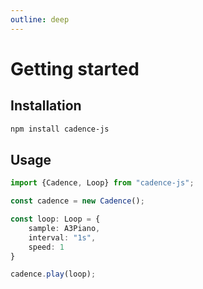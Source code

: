 ```yaml
---
outline: deep
---
```


# Getting started


## Installation

```bash
npm install cadence-js
```

## Usage

```typescript
import {Cadence, Loop} from "cadence-js";

const cadence = new Cadence();

const loop: Loop = {
    sample: A3Piano,
    interval: "1s",
    speed: 1
}

cadence.play(loop);
```